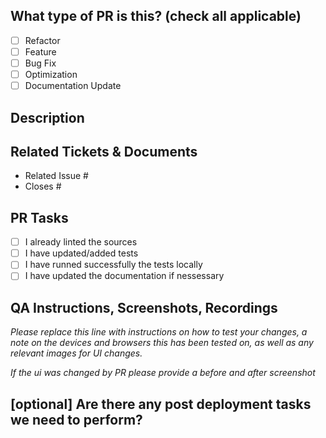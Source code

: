 <!--
     For Work In Progress Pull Requests, please use the Draft PR feature,
     see https://github.blog/2019-02-14-introducing-draft-pull-requests/ for further details.

     For a timely review/response, please avoid force-pushing additional
     commits if your PR already received reviews or comments.

     Before submitting a Pull Request, please ensure you've done the following:

     - Create small PRs. In most cases this will be possible.
     - Provide tests for your changes.
     - Use commitizen standard conformant commit messages.
     - Update any related documentation and include any relevant screenshots.
-->

## What type of PR is this? (check all applicable)

- [ ] Refactor
- [ ] Feature
- [ ] Bug Fix
- [ ] Optimization
- [ ] Documentation Update

## Description

## Related Tickets & Documents

- Related Issue #
- Closes #

## PR Tasks

- [ ] I already linted the sources
- [ ] I have updated/added tests
- [ ] I have runned successfully the tests locally
- [ ] I have updated the documentation if nessessary

## QA Instructions, Screenshots, Recordings

_Please replace this line with instructions on how to test your changes, a note
on the devices and browsers this has been tested on, as well as any relevant
images for UI changes._

_If the ui was changed by PR please provide a before and after screenshot_

## [optional] Are there any post deployment tasks we need to perform?
